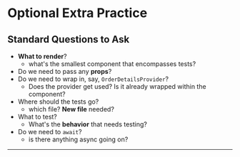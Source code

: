 # Optional Extra Practice

## Standard Questions to Ask

- **What to render**?
  - what's the smallest component that encompasses tests?
- Do we need to pass any **props**?
- Do we need to wrap in, say, `OrderDetailsProvider`?
  - Does the provider get used? Is it already wrapped within the component?
- Where should the tests go?
  - which file? **New file** needed?
- What to test?
  - What's the **behavior** that needs testing?
- Do we need to `await`?
  - is there anything async going on?

---

